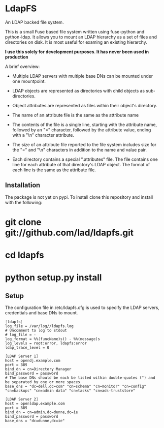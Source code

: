 
LdapFS
======

An LDAP backed file system.

This is a small Fuse based file system written using fuse-python and
python-ldap. It allows you to mount an LDAP hierarchy as a set of
files and directories on disk. It is most useful for examing an existing
hierarchy.

**I use this solely for development purposes. It has never been used in
production**

A brief overview:

* Multiple LDAP servers with multiple base DNs can be mounted under one mountpoint.

* LDAP objects are represented as directories with child objects as sub-directories.

* Object attributes are represented as files within their object's directory.

* The name of an attribute file is the same as the attribute name

* The contents of the file is a single line, starting with the attribute name,
  followed by an "=" character, followed by the attribute value, ending with a
  "\n" character attribute.

* The size of an attribute file reported to the file system includes size for
  the "=" and "\n" characters in addition to the name and value pair.

* Each directory contains a special ".attributes" file. The file contains one
  line for each attribute of that directory's LDAP object. The format of
  each line is the same as the attribute file.

Installation
------------

The package is not yet on pypi. To install clone this repository and install
with the following:

  # git clone git://github.com/lad/ldapfs.git
  # cd ldapfs
  # python setup.py install


Setup
-----

The configuration file in <install-dir>/etc/ldapfs.cfg is used to specify the
LDAP servers, credentials and base DNs to mount.

    [ldapfs]
    log_file = /var/log//ldapfs.log
    # Uncomment to log to stdout
    # log_file = -
    log_format = %%(funcName)s() - %%(message)s
    log_levels = root:error, ldapfs:error
    ldap_trace_level = 0

    [LDAP Server 1]
    host = opendj.example.com
    port = 389
    bind_dn = cn=Directory Manager
    bind_password = password
    # The base DNs should be each be listed within double-quotes (") and be separated by one or more spaces
    base_dns = "dc=dell,dc=com" "cn=schema" "cn=monitor" "cn=config" "cn=backups" "cn=admin data" "cn=tasks" "cn=ads-truststore"

    [LDAP Server 2]
    host = openldap.example.com
    port = 389
    bind_dn = cn=admin,dc=dunne,dc=ie
    bind_password = password
    base_dns = "dc=dunne,dc=ie"
